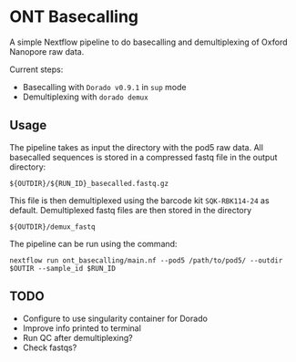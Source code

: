 # ONT Basecalling
A simple Nextflow pipeline to do basecalling and demultiplexing of Oxford Nanopore raw data.

  
Current steps:
* Basecalling with `Dorado v0.9.1` in `sup` mode
* Demultiplexing with `dorado demux`

## Usage
The pipeline takes as input the directory with the pod5 raw data.
All basecalled sequences is stored in a compressed fastq file in the output directory:
```
${OUTDIR}/${RUN_ID}_basecalled.fastq.gz
```
This file is then demultiplexed using the barcode kit `SQK-RBK114-24` as default. Demultiplexed fastq files are then stored in the directory 
```
${OUTDIR}/demux_fastq
```

The pipeline can be run using the command:
```
nextflow run ont_basecalling/main.nf --pod5 /path/to/pod5/ --outdir $OUTIR --sample_id $RUN_ID
```


## TODO
* Configure to use singularity container for Dorado
* Improve info printed to terminal
* Run QC after demultiplexing?
* Check fastqs?
